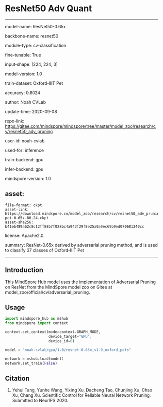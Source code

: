 # ResNet50 Adv Quant

---

model-name: ResNet50-0.65x

backbone-name: resnet50

module-type: cv-classification

fine-tunable: True

input-shape: [224, 224, 3]

model-version: 1.0

train-dataset: Oxford-IIIT Pet

accuracy: 0.8024

author: Noah CVLab

update-time: 2020-09-08

repo-link: https://gitee.com/mindspore/mindspore/tree/master/model_zoo/research/cv/resnet50_adv_pruning

user-id: noah-cvlab

used-for: inference

train-backend: gpu

infer-backend: gpu

mindspore-version: 1.0

asset:
  -
    file-format: ckpt
    asset-link: https://download.mindspore.cn/model_zoo/research/cv/resnet50_adv_pruning/resnet50-pet-0.65x-80.24.ckpt
    asset-sha256: b41eb489a62c8c12ff88b7f028bc4a943f29f8e25a0a9ec69b9ed070681340cc

license: Apache2.0

summary: ResNet-0.65x derived by adversarial pruning method, and is used to classify 37 classes of Oxford-IIIT Pet

---


## Introduction

This MindSpore Hub model uses the implementation of Adversarial Pruning on ResNet from the MindSpore model zoo on Gitee at model_zoo/official/cv/adversarial_pruning.


## Usage

```python
import mindspore_hub as mshub
from mindspore import context

context.set_context(mode=context.GRAPH_MODE,
                    device_target="GPU",
                    device_id=0)

model = "noah-cvlab/gpu/1.0/resnet-0.65x_v1.0_oxford_pets"

network = mshub.load(model)
network.set_train(False)

```

## Citation

1. Yehui Tang, Yunhe Wang, Yixing Xu, Dacheng Tao, Chunjing Xu, Chao Xu, Chang Xu. Scientific Control for Reliable Neural Network Pruning. Submitted to NeurIPS 2020.
